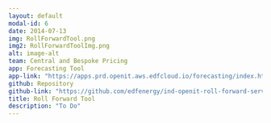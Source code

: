 ```yaml
---
layout: default
modal-id: 6
date: 2014-07-13
img: RollForwardTool.png
img2: RollForwardToolImg.png
alt: image-alt
team: Central and Bespoke Pricing
app: Forecasting Tool
app-link: "https://apps.prd.openit.aws.edfcloud.io/forecasting/index.html"
github: Repository
github-link: "https://github.com/edfenergy/ind-openit-roll-forward-service"
title: Roll Forward Tool
description: "To Do"
---
```

